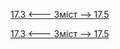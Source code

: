 [17.3 <--- ](17_3.md) [   Зміст   ](README.md) [--> 17.5](17_5.md)



[17.3 <--- ](17_3.md) [   Зміст   ](README.md) [--> 17.5](17_5.md)